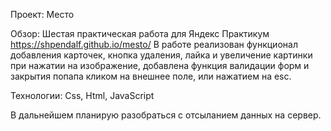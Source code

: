  Проект: Место

 Обзор:
 Шестая практическая работа для Яндекс Практикум
https://shpendalf.github.io/mesto/
 В работе реализован функционал добавления карточек, кнопка удаления, лайка и увеличение картинки при нажатии на изображение, добавлена функция валидации форм и закрытия попапа кликом на внешнее поле, или нажатием на esc.
 
 Технологии: Css, Html, JavaScript

 В дальнейшем планирую разобраться с отсыланием данных на сервер. 


